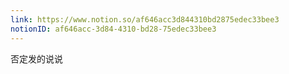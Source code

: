 ```yaml
---
link: https://www.notion.so/af646acc3d844310bd2875edec33bee3
notionID: af646acc-3d84-4310-bd28-75edec33bee3
---
```

否定发的说说